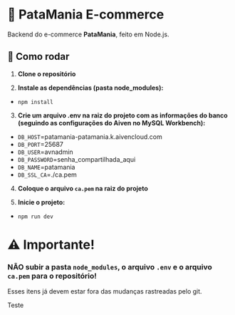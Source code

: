 # 🐾 PataMania E-commerce

Backend do e-commerce **PataMania**, feito em Node.js.

## 🚀 Como rodar

1. **Clone o repositório**
   
2. **Instale as dependências (pasta node_modules):**
- `npm install`

3. **Crie um arquivo .env na raiz do projeto com as informações do banco (seguindo as configurações do Aiven no MySQL Workbench):**
- `DB_HOST`=patamania-patamania.k.aivencloud.com
- `DB_PORT`=25687
- `DB_USER`=avnadmin
- `DB_PASSWORD`=senha_compartilhada_aqui
- `DB_NAME`=patamania
- `DB_SSL_CA`=./ca.pem

4. **Coloque o arquivo `ca.pem` na raiz do projeto**

5. **Inicie o projeto:**
 - `npm run dev`


# ⚠️ Importante!
### NÃO subir a pasta `node_modules`, o arquivo `.env` e o arquivo `ca.pem` para o repositório!
Esses itens já devem estar fora das mudanças rastreadas pelo git.


Teste